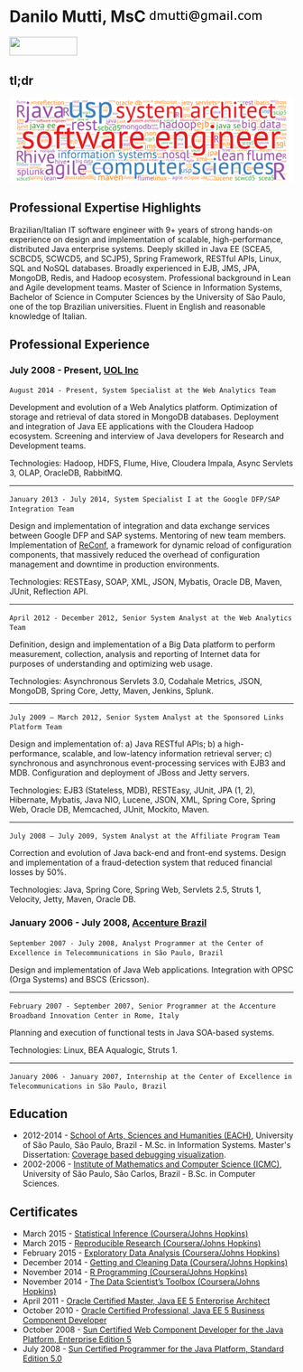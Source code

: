 # Danilo Mutti, MsC <img src="https://raw.githubusercontent.com/dmutti/resume/master/documents/code.png"/>

<a href="https://www.linkedin.com/in/danilomutti">
    <img src="https://static.licdn.com/scds/common/u/img/webpromo/btn_viewmy_120x33.png" width="120" height="33" border="0">
</a>

## tl;dr

<p align="center">
  <img src="https://raw.githubusercontent.com/dmutti/resume/master/documents/tagcloud.png"/>
</p>

## Professional Expertise Highlights

Brazilian/Italian IT software engineer with 9+ years of strong hands-on experience on design and implementation of scalable, high-performance, distributed Java enterprise systems. Deeply skilled in Java EE (SCEA5, SCBCD5, SCWCD5, and SCJP5), Spring Framework, RESTful APIs, Linux, SQL and NoSQL databases. Broadly experienced in EJB, JMS, JPA, MongoDB, Redis, and Hadoop ecosystem. Professional background in Lean and Agile development teams. Master of Science in Information Systems, Bachelor of Science in Computer Sciences by the University of São Paulo, one of the top Brazilian universities. Fluent in English and reasonable knowledge of Italian.

## Professional Experience

### July 2008 - Present, [UOL Inc](http://sobreuol.noticias.uol.com.br/)

`August 2014 - Present, System Specialist at the Web Analytics Team`

Development and evolution of a Web Analytics platform. Optimization of storage and retrieval of data stored in MongoDB databases. Deployment and integration of Java EE applications with the Cloudera Hadoop ecosystem. Screening and interview of Java developers for Research and Development teams.

Technologies: Hadoop, HDFS, Flume, Hive, Cloudera Impala, Async Servlets 3, OLAP, OracleDB, RabbitMQ.

---

`January 2013 - July 2014, System Specialist I at the Google DFP/SAP Integration Team`

Design and implementation of integration and data exchange services between Google DFP and SAP systems. Mentoring of new team members. Implementation of [ReConf](https://github.com/blocks4j/reconf-jvm), a framework for dynamic reload of configuration components, that massively reduced the overhead of configuration management and downtime in production environments.

Technologies: RESTEasy, SOAP, XML, JSON, Mybatis, Oracle DB, Maven, JUnit, Reflection API.

---

`April 2012 - December 2012, Senior System Analyst at the Web Analytics Team`

Definition, design and implementation of a Big Data platform to perform measurement, collection, analysis and reporting of Internet data for purposes of understanding and optimizing web usage.

Technologies: Asynchronous Servlets 3.0, Codahale Metrics, JSON, MongoDB, Spring Core, Jetty, Maven, Jenkins, Splunk.

---

`July 2009 – March 2012, Senior System Analyst at the Sponsored Links Platform Team`

Design and implementation of: a) Java RESTful APIs; b) a high-performance, scalable, and low-latency information retrieval server; c) synchronous and asynchronous event-processing services with EJB3 and MDB. Configuration and deployment of JBoss and Jetty servers.

Technologies: EJB3 (Stateless, MDB), RESTEasy, JUnit, JPA (1, 2), Hibernate, Mybatis, Java NIO, Lucene, JSON, XML, Spring Core, Spring Web, Oracle DB, Memcached, JUnit, Mockito, Maven.

---

`July 2008 – July 2009, System Analyst at the Affiliate Program Team`

Correction and evolution of Java back-end and front-end systems. Design and implementation of a fraud-detection system that reduced financial losses by 50%.

Technologies: Java, Spring Core, Spring Web, Servlets 2.5, Struts 1, Velocity, Jetty, Maven, Oracle DB.

### January 2006 - July 2008, [Accenture Brazil](https://www.accenture.com/br-pt/company)

`September 2007 - July 2008, Analyst Programmer at the Center of Excellence in Telecommunications in São Paulo, Brazil`

Design and implementation of Java Web applications. Integration with OPSC (Orga Systems) and BSCS (Ericsson).

---

`February 2007 - September 2007, Senior Programmer at the Accenture Broadband Innovation Center in Rome, Italy`

Planning and execution of functional tests in Java SOA-based systems.

Technologies: Linux, BEA Aqualogic, Struts 1.

---

`January 2006 - January 2007, Internship at the Center of Excellence in Telecommunications in São Paulo, Brazil`

## Education

* 2012-2014 - [School of Arts, Sciences and Humanities (EACH)](http://each.uspnet.usp.br/), University of São Paulo, São Paulo, Brazil - M.Sc. in Information Systems. Master's Dissertation: [Coverage based debugging visualization](http://www.teses.usp.br/teses/disponiveis/100/100131/tde-15122014-230109/en.php).
* 2002-2006 - [Institute of Mathematics and Computer Science (ICMC)](http://www.icmc.usp.br/), University of São Paulo, São Carlos, Brazil - B.Sc. in Computer Sciences.

## Certificates

* March 2015 - [Statistical Inference (Coursera/Johns Hopkins)](https://www.coursera.org/account/accomplishments/verify/Z9E5TDY4UH)
* March 2015 - [Reproducible Research (Coursera/Johns Hopkins)](https://www.coursera.org/account/accomplishments/verify/NXYD5CJP6F)
* February 2015 - [Exploratory Data Analysis (Coursera/Johns Hopkins)](https://www.coursera.org/account/accomplishments/verify/XFFV4SUX8N)
* December 2014 - [Getting and Cleaning Data (Coursera/Johns Hopkins)](https://www.coursera.org/account/accomplishments/verify/9YGMNEXRL2)
* November 2014 - [R Programming (Coursera/Johns Hopkins)](https://www.coursera.org/account/accomplishments/verify/7V7B5ZZJJN)
* November 2014 - [The Data Scientist’s Toolbox (Coursera/Johns Hopkins)](https://www.coursera.org/signature/certificate/VY5NA2ZWJP)
* April 2011 - [Oracle Certified Master, Java EE 5 Enterprise Architect](https://github.com/dmutti/resume/blob/master/java/scea.pdf)
* October 2010 - [Oracle Certified Professional, Java EE 5 Business Component Developer](https://github.com/dmutti/resume/blob/master/java/scbcd.pdf)
* October 2008 - [Sun Certified Web Component Developer for the Java Platform, Enterprise Edition 5](https://github.com/dmutti/resume/blob/master/java/scwcd.pdf)
* July 2008 - [Sun Certified Programmer for the Java Platform, Standard Edition 5.0](https://github.com/dmutti/resume/blob/master/java/scjp.pdf)
